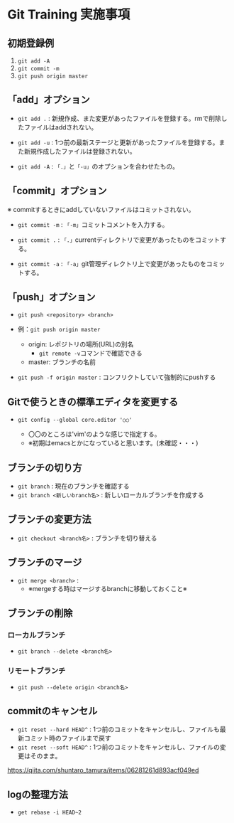 # Git Training 実施事項

## 初期登録例

1. `git add -A`
1. `git commit -m`
1. `git push origin master`

## 「add」オプション

- `git add .` : 新規作成、また変更があったファイルを登録する。rmで削除したファイルはaddされない。

- `git add -u` : 1つ前の最新ステージと更新があったファイルを登録する。また新規作成したファイルは登録されない。

- `git add -A` : `「.」`と`「-u」`のオプションを合わせたもの。

## 「commit」オプション

※ commitするときにaddしていないファイルはコミットされない。

- `git commit -m` : `「-m」`コミットコメントを入力する。

- `git commit .` : `「.」`currentディレクトリで変更があったものをコミットする。

- `git commit -a` : `「-a」`git管理ディレクトリ上で変更があったものをコミットする。

## 「push」オプション

- `git push <repository> <branch>`

- 例：`git push origin master`

    - origin: レポジトリの場所(URL)の別名
        - `git remote -v`コマンドで確認できる
    - master: ブランチの名前

- `git push -f origin master` : コンフリクトしていて強制的にpushする

## Gitで使うときの標準エディタを変更する

- `git config --global core.editor '○○'`

    - 〇〇のところは'vim'のような感じで指定する。
    - ※初期はemacsとかになっていると思います。(未確認・・・)

## ブランチの切り方

- `git branch` : 現在のブランチを確認する
- `git branch <新しいbranch名>` : 新しいローカルブランチを作成する

## ブランチの変更方法

- `git checkout <branch名>` : ブランチを切り替える

## ブランチのマージ

- `git merge <branch>` : 
    - ※mergeする時はマージするbranchに移動しておくこと※

## ブランチの削除

### ローカルブランチ

- `git branch --delete <branch名>`

### リモートブランチ

- `git push --delete origin <branch名>`

## commitのキャンセル

- `git reset --hard HEAD^` : 1つ前のコミットをキャンセルし、ファイルも最新コミット時のファイルまで戻す
- `git reset --soft HEAD^` : 1つ前のコミットをキャンセルし、ファイルの変更はそのまま。

https://qiita.com/shuntaro_tamura/items/06281261d893acf049ed

## logの整理方法

- `get rebase -i HEAD~2`
